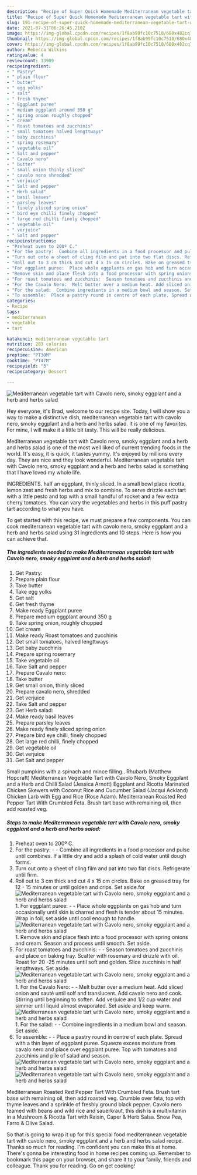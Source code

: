 ```yaml
---
description: "Recipe of Super Quick Homemade Mediterranean vegetable tart with Cavolo nero, smoky eggplant and a herb and herbs salad"
title: "Recipe of Super Quick Homemade Mediterranean vegetable tart with Cavolo nero, smoky eggplant and a herb and herbs salad"
slug: 191-recipe-of-super-quick-homemade-mediterranean-vegetable-tart-with-cavolo-nero-smoky-eggplant-and-a-herb-and-herbs-salad
date: 2021-07-31T06:26:45.210Z
image: https://img-global.cpcdn.com/recipes/1f8ab99fc10c7510/680x482cq70/mediterranean-vegetable-tart-with-cavolo-nero-smoky-eggplant-and-a-herb-and-herbs-salad-recipe-main-photo.jpg
thumbnail: https://img-global.cpcdn.com/recipes/1f8ab99fc10c7510/680x482cq70/mediterranean-vegetable-tart-with-cavolo-nero-smoky-eggplant-and-a-herb-and-herbs-salad-recipe-main-photo.jpg
cover: https://img-global.cpcdn.com/recipes/1f8ab99fc10c7510/680x482cq70/mediterranean-vegetable-tart-with-cavolo-nero-smoky-eggplant-and-a-herb-and-herbs-salad-recipe-main-photo.jpg
author: Rebecca Wilkins
ratingvalue: 4
reviewcount: 33909
recipeingredient:
- " Pastry"
- " plain flour"
- " butter"
- " egg yolks"
- " salt"
- " fresh thyme"
- " Eggplant puree"
- " medium eggplant around 350 g"
- " spring onion roughly chopped"
- " cream"
- " Roast tomatoes and zucchinis"
- " small tomatoes halved lengttways"
- " baby zucchinis"
- " spring rosemary"
- " vegetable oil"
- " Salt and pepper"
- " Cavalo nero"
- " butter"
- " small onion thinly sliced"
- " cavalo nero shredded"
- " verjuice"
- " Salt and pepper"
- " Herb salad"
- " basil leaves"
- " parsley leaves"
- " finely sliced spring onion"
- " bird eye chilli finely chopped"
- " large red chilli finely chopped"
- " vegetable oil"
- " verjuice"
- " Salt and pepper"
recipeinstructions:
- "Preheat oven to 200º C."
- "For the pastry:  Combine all ingredients in a food processor and pulse until combines. If a little dry and add a splash of cold water until dough forms."
- "Turn out onto a sheet of cling film and pat into two flat discs. Refrigerate until firm."
- "Roll out to 3 cm thick and cut 4 x 15 cm circles. Bake on greased tray for 12 - 15 minutes or until golden and crips. Set aside.for"
- "For eggplant puree:  Place whole eggplants on gas hob and turn occasionally until skin is charred and flesh is tender about 15 minutes. Wrap in foil, set aside until cool enough to handle."
- "Remove skin and place flesh into a food processor with spring onions and cream. Season and process until smooth. Set aside."
- "For roast tomatoes and zucchinis:  Season tomatoes and zucchinis and place on baking tray. Scatter with rosemary and drizzle with oil. Roast for 20 -25 minutes until soft and golden. Slice zucchinis in half lengthways. Set aside."
- "For the Cavalo Nero:  Melt butter over a medium heat. Add sliced onion and sauté until solf and translucent. Add cavalo nero and cook. Stirring until beginning to soften. Add verjuice and 1/2 cup water and simmer until liquid almost evaporated. Set aside and keep warm."
- "For the salad:  Combine ingredients in a medium bowl and season. Set aside."
- "To assemble:  Place a pastry round in centre of each plate. Spread with a thin layer of eggplant puree. Squeeze excess moisture from cavalo nero and place over eggplant puree. Top with tomatoes and zucchinis and pile of salad and season."
categories:
- Recipe
tags:
- mediterranean
- vegetable
- tart

katakunci: mediterranean vegetable tart 
nutrition: 283 calories
recipecuisine: American
preptime: "PT30M"
cooktime: "PT47M"
recipeyield: "3"
recipecategory: Dessert

---
```



![Mediterranean vegetable tart with Cavolo nero, smoky eggplant and a herb and herbs salad](https://img-global.cpcdn.com/recipes/1f8ab99fc10c7510/680x482cq70/mediterranean-vegetable-tart-with-cavolo-nero-smoky-eggplant-and-a-herb-and-herbs-salad-recipe-main-photo.jpg)

Hey everyone, it's Brad, welcome to our recipe site. Today, I will show you a way to make a distinctive dish, mediterranean vegetable tart with cavolo nero, smoky eggplant and a herb and herbs salad. It is one of my favorites. For mine, I will make it a little bit tasty. This will be really delicious.

Mediterranean vegetable tart with Cavolo nero, smoky eggplant and a herb and herbs salad is one of the most well liked of current trending foods in the world. It's easy, it is quick, it tastes yummy. It's enjoyed by millions every day. They are nice and they look wonderful. Mediterranean vegetable tart with Cavolo nero, smoky eggplant and a herb and herbs salad is something that I have loved my whole life.

INGREDIENTS. half an eggplant, thinly sliced. In a small bowl place ricotta, lemon zest and fresh herbs and mix to combine. To serve drizzle each tart with a little pesto and top with a small handful of rocket and a few extra cherry tomatoes. You can vary the vegetables and herbs in this puff pastry tart according to what you have.


To get started with this recipe, we must prepare a few components. You can cook mediterranean vegetable tart with cavolo nero, smoky eggplant and a herb and herbs salad using 31 ingredients and 10 steps. Here is how you can achieve that.

<!--inarticleads1-->

##### The ingredients needed to make Mediterranean vegetable tart with Cavolo nero, smoky eggplant and a herb and herbs salad:

1. Get  Pastry:
1. Prepare  plain flour
1. Take  butter
1. Take  egg yolks
1. Get  salt
1. Get  fresh thyme
1. Make ready  Eggplant puree
1. Prepare  medium eggplant around 350 g
1. Take  spring onion, roughly chopped
1. Get  cream
1. Make ready  Roast tomatoes and zucchinis
1. Get  small tomatoes, halved lengttways
1. Get  baby zucchinis
1. Prepare  spring rosemary
1. Take  vegetable oil
1. Take  Salt and pepper
1. Prepare  Cavalo nero:
1. Take  butter
1. Get  small onion, thinly sliced
1. Prepare  cavalo nero, shredded
1. Get  verjuice
1. Take  Salt and pepper
1. Get  Herb salad:
1. Make ready  basil leaves
1. Prepare  parsley leaves
1. Make ready  finely sliced spring onion
1. Prepare  bird eye chilli, finely chopped
1. Get  large red chilli, finely chopped
1. Get  vegetable oil
1. Get  verjuice
1. Get  Salt and pepper


Small pumpkins with a spinach and mince filling.. Rhubarb (Matthew Hopcraft) Mediterranean Vegetable Tart with Cavolo Nero, Smoky Eggplant and a Herb and Chilli Salad (Jessica Arnott) Eggplant and Ricotta Marinated Chicken Skewers with Coconut Rice and Cucumber Salad (Jacqui Ackland) Chicken Larb with Egg and Rice (Rose Adam). Mediterranean Roasted Red Pepper Tart With Crumbled Feta. Brush tart base with remaining oil, then add roasted veg. 

<!--inarticleads2-->

##### Steps to make Mediterranean vegetable tart with Cavolo nero, smoky eggplant and a herb and herbs salad:

1. Preheat oven to 200º C.
1. For the pastry: -  - Combine all ingredients in a food processor and pulse until combines. If a little dry and add a splash of cold water until dough forms.
1. Turn out onto a sheet of cling film and pat into two flat discs. Refrigerate until firm.
1. Roll out to 3 cm thick and cut 4 x 15 cm circles. Bake on greased tray for 12 - 15 minutes or until golden and crips. Set aside.for
<img src="//assets-global.cpcdn.com/assets/icons/button_play-2c75c40dde080a61004c1f40b05d8f140eaff45d7e9e6481dc71c63d2e7c4909.png" alt="Mediterranean vegetable tart with Cavolo nero, smoky eggplant and a herb and herbs salad">1. For eggplant puree: -  - Place whole eggplants on gas hob and turn occasionally until skin is charred and flesh is tender about 15 minutes. Wrap in foil, set aside until cool enough to handle.
<img src="//assets-global.cpcdn.com/assets/icons/button_play-2c75c40dde080a61004c1f40b05d8f140eaff45d7e9e6481dc71c63d2e7c4909.png" alt="Mediterranean vegetable tart with Cavolo nero, smoky eggplant and a herb and herbs salad">1. Remove skin and place flesh into a food processor with spring onions and cream. Season and process until smooth. Set aside.
1. For roast tomatoes and zucchinis: -  - Season tomatoes and zucchinis and place on baking tray. Scatter with rosemary and drizzle with oil. Roast for 20 -25 minutes until soft and golden. Slice zucchinis in half lengthways. Set aside.
<img src="//assets-global.cpcdn.com/assets/icons/button_play-2c75c40dde080a61004c1f40b05d8f140eaff45d7e9e6481dc71c63d2e7c4909.png" alt="Mediterranean vegetable tart with Cavolo nero, smoky eggplant and a herb and herbs salad">1. For the Cavalo Nero: -  - Melt butter over a medium heat. Add sliced onion and sauté until solf and translucent. Add cavalo nero and cook. Stirring until beginning to soften. Add verjuice and 1/2 cup water and simmer until liquid almost evaporated. Set aside and keep warm.
<img src="//assets-global.cpcdn.com/assets/icons/button_play-2c75c40dde080a61004c1f40b05d8f140eaff45d7e9e6481dc71c63d2e7c4909.png" alt="Mediterranean vegetable tart with Cavolo nero, smoky eggplant and a herb and herbs salad">1. For the salad: -  - Combine ingredients in a medium bowl and season. Set aside.
1. To assemble: -  - Place a pastry round in centre of each plate. Spread with a thin layer of eggplant puree. Squeeze excess moisture from cavalo nero and place over eggplant puree. Top with tomatoes and zucchinis and pile of salad and season.
<img src="//assets-global.cpcdn.com/assets/icons/button_play-2c75c40dde080a61004c1f40b05d8f140eaff45d7e9e6481dc71c63d2e7c4909.png" alt="Mediterranean vegetable tart with Cavolo nero, smoky eggplant and a herb and herbs salad"><img src="//assets-global.cpcdn.com/assets/icons/button_play-2c75c40dde080a61004c1f40b05d8f140eaff45d7e9e6481dc71c63d2e7c4909.png" alt="Mediterranean vegetable tart with Cavolo nero, smoky eggplant and a herb and herbs salad">

Mediterranean Roasted Red Pepper Tart With Crumbled Feta. Brush tart base with remaining oil, then add roasted veg. Crumble over feta, top with thyme leaves and a sprinkle of freshly ground black pepper. Cavolo nero teamed with beans and wild rice and sauerkraut, this dish is a multivitamin in a Mushroom &amp; Ricotta Tart with Raisin, Caper &amp; Herb Salsa. Snow Pea, Farro &amp; Olive Salad. 

So that is going to wrap it up for this special food mediterranean vegetable tart with cavolo nero, smoky eggplant and a herb and herbs salad recipe. Thanks so much for reading. I'm confident you can make this at home. There's gonna be interesting food in home recipes coming up. Remember to bookmark this page on your browser, and share it to your family, friends and colleague. Thank you for reading. Go on get cooking!
